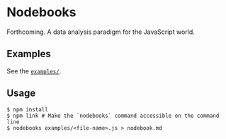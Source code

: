 Nodebooks
=========

Forthcoming. A data analysis paradigm for the JavaScript world.

## Examples

See the [`examples/`](examples/).

## Usage

````shell
$ npm install
$ npm link # Make the `nodebooks` command accessible on the command line
$ nodebooks examples/<file-name>.js > nodebook.md
````